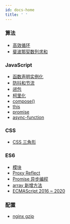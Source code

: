 ```yaml
---
id: docs-home
title: ' '
---
```


### 算法

- [高效循环](algorithm/effective-loop)
- [斐波那契数列求和](algorithm/fibonacci)

### JavaScript

- [函数声明实例化](javascript/function-declaration-instantiation)
- [防抖和节流](javascript/debounce-throttle)
- [闭包](javascript/closure)
- [柯里化](javascript/curry-function)
- [compose()](javascript/compose)
- [this](javascript/this)
- [promise](javascript/promise)
- [async-function](javascript/async-function)

### CSS

- [CSS 三角形](css/css-triangle)

### ES6

- [模块](es6/module)
- [Proxy Reflect](es6/proxy-reflect)
- [Promise 异步编程](es6/promise-async-programming)
- [array 新增方法](es6/array-improvement)
- [ECMAScript 2016 ~ 2020](es6/es2016-2020)

### 配置

- [nginx gzip](nginx-gzip)

<!-- - [flex 布局](css/flex) -->

<!-- ### HTML(规范) -->

<!-- - [添加事件监听器](html/add-event-listener) -->
<!-- - [数据属性](html/data-attributes) -->
<!-- - [微任务](html/microtask) -->
<!-- - [script 标签](html/script) -->
<!-- - [xhr](html/xhr) -->
